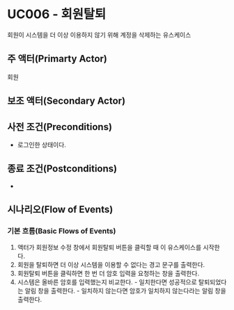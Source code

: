 # UC006 - 회원탈퇴
회원이 시스템을 더 이상 이용하지 않기 위해 계정을 삭제하는 유스케이스

## 주 액터(Primarty Actor)
회원

## 보조 액터(Secondary Actor)

## 사전 조건(Preconditions)
- 로그인한 상태이다.

## 종료 조건(Postconditions)
- 

## 시나리오(Flow of Events)

### 기본 흐름(Basic Flows of Events)
1. 액터가 회원정보 수정 창에서 회원탈퇴 버튼을 클릭할 때 이 유스케이스를 시작한다.
2. 회원을 탈퇴하면 더 이상 시스템을 이용할 수 없다는 경고 문구를 출력한다. 
3. 회원탈퇴 버튼을 클릭하면 한 번 더 암호 입력을 요청하는 창을 출력한다. 
4. 시스템은 올바른 암호를 입력했는지 비교한다. 
        - 일치한다면 성공적으로 탈퇴되었다는 알림 창을 출력한다.
        - 일치하지 않는다면 암호가 일치하지 않는다라는 알림 창을 출력한다.  



